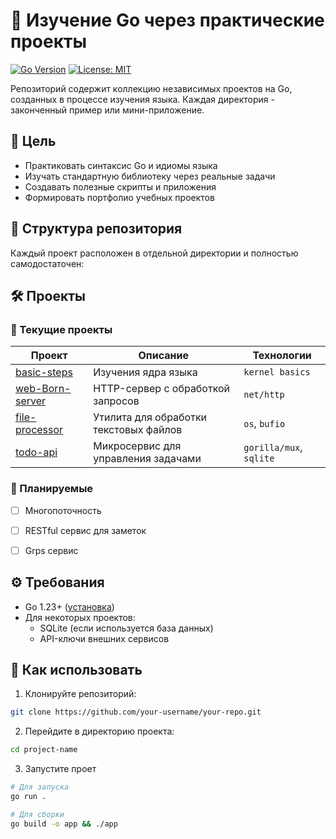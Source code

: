 # 🚀 Изучение Go через практические проекты

[![Go Version](https://img.shields.io/badge/Go-1.23.1%2B-blue)](https://golang.org/dl/)
[![License: MIT](https://img.shields.io/badge/License-MIT-green)](LICENSE.md)

Репозиторий содержит коллекцию независимых проектов на Go, созданных в процессе изучения языка. Каждая директория - законченный пример или мини-приложение.

## 🧠 Цель
- Практиковать синтаксис Go и идиомы языка
- Изучать стандартную библиотеку через реальные задачи
- Создавать полезные скрипты и приложения
- Формировать портфолио учебных проектов

## 📂 Структура репозитория
Каждый проект расположен в отдельной директории и полностью самодостаточен:


## 🛠️ Проекты

### 🧩 Текущие проекты
| Проект | Описание | Технологии |
|--------|----------|------------|
| [basic-steps](/basic-steps) | Изучения ядра языка | `kernel basics` |
| [web-Born-server](/web-born-server) | HTTP-сервер с обработкой запросов | `net/http` |
| [file-processor](/file-processor) | Утилита для обработки текстовых файлов | `os`, `bufio` |
| [todo-api](/todo-api) | Микросервис для управления задачами | `gorilla/mux`, `sqlite` |

### 🚧 Планируемые
- [ ] Многопоточность
- [ ] RESTful сервис для заметок
- [ ] Grps сервис


## ⚙️ Требования
- Go 1.23+ ([установка](https://golang.org/doc/install))
- Для некоторых проектов:
  - SQLite (если используется база данных)
  - API-ключи внешних сервисов

## 🚀 Как использовать
1. Клонируйте репозиторий:
```bash
git clone https://github.com/your-username/your-repo.git
```
2. Перейдите в директорию проекта:
```bash
cd project-name
```
3. Запустите проет
```bash
# Для запуска
go run .

# Для сборки
go build -o app && ./app
```
